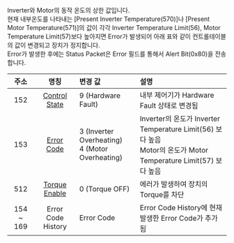 Inverter와 Motor의 동작 온도의 상한 값입니다.  
현재 내부온도를 나타내는 [Present Inverter Temperature(570)]나 [Present Motor Temperature(571)]의 값이 각각 Inverter Temperature Limit(56), Motor Temperature Limit(57)보다 높아지면 Error가 발생되어 아래 표와 같이 컨트롤테이블의 값이 변경되고 장치가 정지합니다.  
Error가 발생한 후에는 Status Packet은 Error 필드를 통해서 Alert Bit(0x80)을 전송합니다.


| 주소      | 명칭                | 변경 값                                             | 설명                                                                                       |
|:---------:|:------------------:|:----------------------------------------------------|:------------------------------------------------------------------------------------------|
| 152       | [Control State]   | 9 (Hardware Fault)                                  | 내부 제어기가 Hardware Fault 상태로 변경됨                                                  |
| 153       | [Error Code]         | 3 (Inverter Overheating)<br />4 (Motor Overheating) | Inverter의 온도가 Inverter Temperature Limit(56) 보다 높음<br />Motor의 온도가 Motor Temperature Limit(57) 보다 높음 |
| 512       | [Torque Enable]      | 0 (Torque OFF)                                      | 에러가 발생하여 장치의 Torque를 차단                                                         |
| 154 ~ 169 | Error Code History | Error Code                                          | Error Code History에 현재 발생한 Error Code가 추가됨                                        |

[Control State]: #control-state152
[Error Code]: #error-code153
[Torque Enable]: #torque-enable512